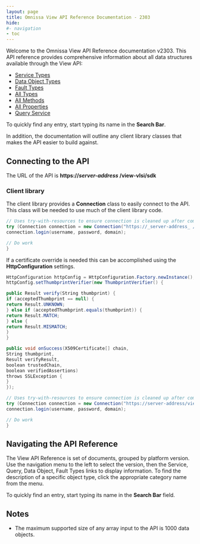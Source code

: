 ```yaml
---
layout: page
title: Omnissa View API Reference Documentation - 2303
hide:
#- navigation
- toc
---
```



Welcome to the Omnissa View API Reference documentation v2303. This API reference provides comprehensive information about all data structures available through the View API:

* [Service Types](mo-types-landing.md)
* [Data Object Types](do-types-landing.md)
* [Fault Types](fault-types-landing.md)
* [All Types](all-types-landing.md)
* [All Methods](methods-landing.md)
* [All Properties](properties-landing.md)
* [Query Service](queries-landing.md)

To quickly find any entry, start typing its name in the **Search Bar**.

In addition, the documentation will outline any client library classes that makes the API easier to build against.

## Connecting to the API

The URL of the API is **https://_server-address_ /view-vlsi/sdk**

### Client library

The client library provides a **Connection** class to easily connect to the API. This class will be needed to use much of the client library code.

```c#
// Uses try-with-resources to ensure connection is cleaned up after completion.
try (Connection connection = new Connection("https://_server-address_ /view-vlsi/sdk")) {
connection.login(username, password, domain);

// Do work
}
```

If a certificate override is needed this can be accomplished using the **HttpConfiguration** settings.

```c#
HttpConfiguration httpConfig = HttpConfiguration.Factory.newInstance();
httpConfig.setThumbprintVerifier(new ThumbprintVerifier() {

public Result verify(String thumbprint) {
if (acceptedThumbprint == null) {
return Result.UNKNOWN;
} else if (acceptedThumbprint.equals(thumbprint)) {
return Result.MATCH;
} else {
return Result.MISMATCH;
}
}

public void onSuccess(X509Certificate[] chain,
String thumbprint,
Result verifyResult,
boolean trustedChain,
boolean verifiedAssertions)
throws SSLException {
}
});

// Uses try-with-resources to ensure connection is cleaned up after completion.
try (Connection connection = new Connection("https://server-address/view-vlsi/sdk", httpConfig)) {
connection.login(username, password, domain);

// Do work
}
```

## Navigating the API Reference

The View API Reference is set of documents, grouped by platform version. Use the navigation menu to the left to select the version, then the Service, Query, Data Object, Fault Types links to display information. To find the description of a specific object type, click the appropriate category name from the menu.

To quickly find an entry, start typing its name in the **Search Bar** field.

## Notes

* The maximum supported size of any array input to the API is 1000 data objects.



 
